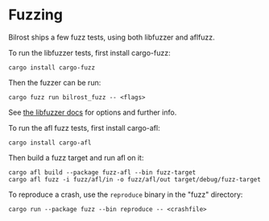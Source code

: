 # Fuzzing

Bilrost ships a few fuzz tests, using both libfuzzer and aflfuzz.

To run the libfuzzer tests, first install cargo-fuzz:

    cargo install cargo-fuzz

Then the fuzzer can be run:

    cargo fuzz run bilrost_fuzz -- <flags>

See [the libfuzzer docs](https://llvm.org/docs/LibFuzzer.html) for options and
further info.

To run the afl fuzz tests, first install cargo-afl:

    cargo install cargo-afl

Then build a fuzz target and run afl on it:

    cargo afl build --package fuzz-afl --bin fuzz-target
    cargo afl fuzz -i fuzz/afl/in -o fuzz/afl/out target/debug/fuzz-target

To reproduce a crash, use the `reproduce` binary in the "fuzz" directory:

    cargo run --package fuzz --bin reproduce -- <crashfile>
